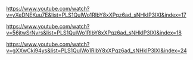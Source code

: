 https://www.youtube.com/watch?v=yXeDNEKuu7E&list=PLS1QulWo1RIbY8xXPqz6ad_sNHkIP3IXI&index=17

https://www.youtube.com/watch?v=56jtwSrNvrs&list=PLS1QulWo1RIbY8xXPqz6ad_sNHkIP3IXI&index=18

https://www.youtube.com/watch?v=gXXwCki94ys&list=PLS1QulWo1RIbY8xXPqz6ad_sNHkIP3IXI&index=24

